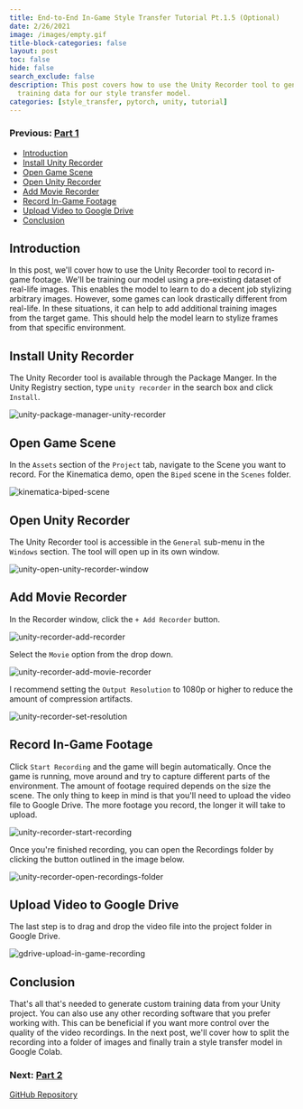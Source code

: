 ```yaml
---
title: End-to-End In-Game Style Transfer Tutorial Pt.1.5 (Optional)
date: 2/26/2021
image: /images/empty.gif
title-block-categories: false
layout: post
toc: false
hide: false
search_exclude: false
description: This post covers how to use the Unity Recorder tool to generate additional
  training data for our style transfer model.
categories: [style_transfer, pytorch, unity, tutorial]
---
```


### Previous: [Part 1](../part-1/)

* [Introduction](#introduction)
* [Install Unity Recorder](#install-unity-recorder)
* [Open Game Scene](#open-game-scene)
* [Open Unity Recorder](#open-unity-recorder)
* [Add Movie Recorder](#add-movie-recorder)
* [Record In-Game Footage](#record-in-game-footage)
* [Upload Video to Google Drive](#upload-video-to-google-drive)
* [Conclusion](#conclusion)

## Introduction

In this post, we'll cover how to use the Unity Recorder tool to record in-game footage. We'll be training our model using a pre-existing dataset of real-life images. This enables the model to learn to do a decent job stylizing arbitrary images. However, some games can look drastically different from real-life. In these situations, it can help to add additional training images from the target game. This should help the model learn to stylize frames from that specific environment.

## Install Unity Recorder

The Unity Recorder tool is available through the Package Manger. In the Unity Registry section, type `unity recorder` in the search box and click `Install`.

![unity-package-manager-unity-recorder](./images/unity-package-manager-unity-recorder.png)



## Open Game Scene

In the `Assets` section of the `Project` tab, navigate to the Scene you want to record. For the Kinematica demo, open the `Biped` scene in the `Scenes` folder.

![kinematica-biped-scene](./images/kinematica-biped-scene.png)



## Open Unity Recorder

The Unity Recorder tool is accessible in the `General` sub-menu in the `Windows` section. The tool will open up in its own window.

![unity-open-unity-recorder-window](./images/unity-open-unity-recorder-window.png)



## Add Movie Recorder

In the Recorder window, click the `+ Add Recorder` button. 

![unity-recorder-add-recorder](./images/unity-recorder-add-recorder.png)

Select the `Movie` option from the drop down.

![unity-recorder-add-movie-recorder](./images/unity-recorder-add-movie-recorder.png)



I recommend setting the `Output Resolution` to 1080p or higher to reduce the amount of compression artifacts.

![unity-recorder-set-resolution](./images/unity-recorder-set-resolution.png)



## Record In-Game Footage

Click `Start Recording` and the game will begin automatically. Once the game is running, move around and try to capture different parts of the environment. The amount of footage required depends on the size the scene. The only thing to keep in mind is that you'll need to upload the video file to Google Drive. The more footage you record, the longer it will take to upload.

![unity-recorder-start-recording](./images/unity-recorder-start-recording.png)

Once you're finished recording, you can open the Recordings folder by clicking the button outlined in the image below.

![unity-recorder-open-recordings-folder](./images/unity-recorder-open-recordings-folder.png)



## Upload Video to Google Drive

The last step is to drag and drop the video file into the project folder in Google Drive.

![gdrive-upload-in-game-recording](./images/gdrive-upload-in-game-recording.png)



## Conclusion

That's all that's needed to generate custom training data from your Unity project. You can also use any other recording software that you prefer working with. This can be beneficial if you want more control over the quality of the video recordings. In the next post, we'll cover how to split the recording into a folder of images and finally train a style transfer model in Google Colab.

### Next: [Part 2](../part-2/)

[GitHub Repository](https://github.com/cj-mills/End-to-End-In-Game-Style-Transfer-Tutorial)